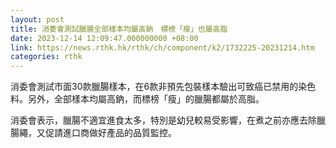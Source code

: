 ```yaml
---
layout: post
title: 消委會測試臘腸全部樣本均屬高鈉　標榜「瘦」也屬高脂
date: 2023-12-14 12:09:47.000000000 +08:00
link: https://news.rthk.hk/rthk/ch/component/k2/1732225-20231214.htm
categories: rthk
---
```


消委會測試市面30款臘腸樣本，在6款非預先包裝樣本驗出可致癌已禁用的染色料。另外，全部樣本均屬高鈉，而標榜「瘦」的臘腸都屬於高脂。

消委會表示，臘腸不適宜進食太多，特別是幼兒較易受影響，在煮之前亦應去除臘腸繩，又促請進口商做好產品的品質監控。
